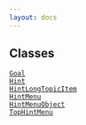 ```yaml
---
layout: docs
---
```

## Classes

<a href="../object/Goal.html#Goal" target="main"><code>Goal</code></a>  
<a href="../object/Hint.html#Hint" target="main"><code>Hint</code></a>  
<a href="../object/HintLongTopicItem.html#HintLongTopicItem"
target="main"><code>HintLongTopicItem</code></a>  
<a href="../object/HintMenu.html#HintMenu"
target="main"><code>HintMenu</code></a>  
<a href="../object/HintMenuObject.html#HintMenuObject"
target="main"><code>HintMenuObject</code></a>  
<a href="../object/TopHintMenu.html#TopHintMenu"
target="main"><code>TopHintMenu</code></a>  
